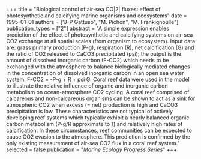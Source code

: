 +++
title = "Biological control of air-sea CO|2| fluxes: effect of photosynthetic and calcifying marine organisms and ecosystems"
date = 1995-01-01
authors = ["J-P Gattuso", "M. Pichon", "M. Frankignoulle"]
publication_types = ["2"]
abstract = "A simple expression enables prediction of the effect of photosynthetic and calcifying systems on air-sea CO2 exchange at all spatial scales (from organism to ecosystem). Input data are: grass primary production (P-g), respiration (R), net calcification (G) and the ratio of CO2 released to CaCO3 precipitated (psi); the output is the amount of dissolved inorganic carbon (F-CO2) which needs to be exchanged with the atmosphere to balance biologically mediated changes in the concentration of dissolved inorganic carbon in an open sea water system: F-CO2 = -P-g + R + psi G. Coral reef data were used in the model to illustrate the relative influence of organic and inorganic carbon metabolism on ocean-atmosphere CO2 cycling. A coral reef comprised of calcareous and non-calcareous organisms can be shown to act as a sink for atmospheric CO2 when excess (= net) production is high and CaCO3 precipitation is low. These characteristics are not typical of actively developing reef systems which typically exhibit a nearly balanced organic carbon metabolism (P-g/R approximate to 1) and relatively high rates of calcification. In these circumstances, reef communities can be expected to cause CO2 evasion to the atmosphere. This prediction is confirmed by the only existing measurement of air-sea CO2 flux in a coral reef system."
selected = false
publication = "*Marine Ecology Progress Series*"
+++

